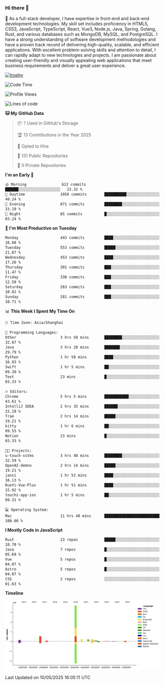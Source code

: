### Hi there 👋

🌱 As a full-stack developer, I have expertise in front-end and back-end development technologies. My skill set includes proficiency in HTML5, CSS3, JavaScript, TypeScript, React, Vue3, Node.js, Java, Spring, Golang, Rust, and various databases such as MongoDB, MySQL, and PostgreSQL. I have a strong understanding of software development methodologies and have a proven track record of delivering high-quality, scalable, and efficient applications. With excellent problem-solving skills and attention to detail, I can rapidly adapt to new technologies and projects. I am passionate about creating user-friendly and visually appealing web applications that meet business requirements and deliver a great user experience.

[![trophy](https://github-profile-trophy.vercel.app/?username=elton&rank=SECRET,SSS,SS,S,AAA,AA,A&theme=onedark&no-frame=true&margin-w=10)](https://github.com/ryo-ma/github-profile-trophy)

<!--START_SECTION:waka-->
![Code Time](http://img.shields.io/badge/Code%20Time-1%2C614%20hrs%2022%20mins-blue)

![Profile Views](http://img.shields.io/badge/Profile%20Views-0-blue)

![Lines of code](https://img.shields.io/badge/From%20Hello%20World%20I%27ve%20Written-5.6%20million%20lines%20of%20code-blue)

**🐱 My GitHub Data** 

> 📦 ? Used in GitHub's Storage 
 > 
> 🏆 13 Contributions in the Year 2025
 > 
> 💼 Opted to Hire
 > 
> 📜 131 Public Repositories 
 > 
> 🔑 0 Private Repositories 
 > 
**I'm an Early 🐤** 

```text
🌞 Morning                612 commits         ██████░░░░░░░░░░░░░░░░░░░   23.32 % 
🌆 Daytime                1056 commits        ██████████░░░░░░░░░░░░░░░   40.24 % 
🌃 Evening                871 commits         ████████░░░░░░░░░░░░░░░░░   33.19 % 
🌙 Night                  85 commits          █░░░░░░░░░░░░░░░░░░░░░░░░   03.24 % 
```
📅 **I'm Most Productive on Tuesday** 

```text
Monday                   443 commits         ████░░░░░░░░░░░░░░░░░░░░░   16.88 % 
Tuesday                  553 commits         █████░░░░░░░░░░░░░░░░░░░░   21.07 % 
Wednesday                453 commits         ████░░░░░░░░░░░░░░░░░░░░░   17.26 % 
Thursday                 301 commits         ███░░░░░░░░░░░░░░░░░░░░░░   11.47 % 
Friday                   330 commits         ███░░░░░░░░░░░░░░░░░░░░░░   12.58 % 
Saturday                 263 commits         ███░░░░░░░░░░░░░░░░░░░░░░   10.02 % 
Sunday                   281 commits         ███░░░░░░░░░░░░░░░░░░░░░░   10.71 % 
```


📊 **This Week I Spent My Time On** 

```text
🕑︎ Time Zone: Asia/Shanghai

💬 Programming Languages: 
Other                    3 hrs 50 mins       ████████░░░░░░░░░░░░░░░░░   32.87 % 
Java                     3 hrs 28 mins       ███████░░░░░░░░░░░░░░░░░░   29.79 % 
Python                   1 hr 58 mins        ████░░░░░░░░░░░░░░░░░░░░░   16.93 % 
Swift                    1 hr 5 mins         ██░░░░░░░░░░░░░░░░░░░░░░░   09.30 % 
Text                     23 mins             █░░░░░░░░░░░░░░░░░░░░░░░░   03.33 % 

🔥 Editors: 
Chrome                   5 hrs 5 mins        ███████████░░░░░░░░░░░░░░   43.61 % 
IntelliJ IDEA            2 hrs 35 mins       ██████░░░░░░░░░░░░░░░░░░░   22.18 % 
Trae                     2 hrs 14 mins       █████░░░░░░░░░░░░░░░░░░░░   19.21 % 
kitty                    1 hr 6 mins         ██░░░░░░░░░░░░░░░░░░░░░░░   09.55 % 
Notion                   23 mins             █░░░░░░░░░░░░░░░░░░░░░░░░   03.33 % 

🐱‍💻 Projects: 
u-touch-sstms            3 hrs 48 mins       ████████░░░░░░░░░░░░░░░░░   32.59 % 
OpenAI-demno             2 hrs 14 mins       █████░░░░░░░░░░░░░░░░░░░░   19.21 % 
jansi                    1 hr 52 mins        ████░░░░░░░░░░░░░░░░░░░░░   16.13 % 
RuoYi-Vue-Plus           1 hr 51 mins        ████░░░░░░░░░░░░░░░░░░░░░   15.92 % 
touchi-app-ios           1 hr 5 mins         ██░░░░░░░░░░░░░░░░░░░░░░░   09.31 % 

💻 Operating System: 
Mac                      11 hrs 40 mins      █████████████████████████   100.00 % 
```

**I Mostly Code in JavaScript** 

```text
Rust                     23 repos            █████░░░░░░░░░░░░░░░░░░░░   18.70 % 
Java                     7 repos             █░░░░░░░░░░░░░░░░░░░░░░░░   05.69 % 
Vue                      5 repos             █░░░░░░░░░░░░░░░░░░░░░░░░   04.07 % 
Astro                    5 repos             █░░░░░░░░░░░░░░░░░░░░░░░░   04.07 % 
CSS                      2 repos             ░░░░░░░░░░░░░░░░░░░░░░░░░   01.63 % 
```



**Timeline**

![Lines of Code chart](https://raw.githubusercontent.com/elton/elton/main/assets/bar_graph.png)


 Last Updated on 10/05/2025 16:05:11 UTC
<!--END_SECTION:waka-->

<!--
**elton/elton** is a ✨ _special_ ✨ repository because its `README.md` (this file) appears on your GitHub profile.

Here are some ideas to get you started:

- 🔭 I’m currently working on ...
- 🌱 I’m currently learning ...
- 👯 I’m looking to collaborate on ...
- 🤔 I’m looking for help with ...
- 💬 Ask me about ...
- 📫 How to reach me: ...
- 😄 Pronouns: ...
- ⚡ Fun fact: ...
-->
